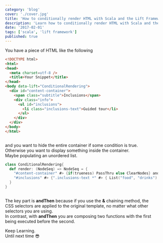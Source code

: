 ```yaml
---
category: 'blog'
cover: './cover.jpg'
title: 'How to conditionally render HTML with Scala and the Lift Framework'
description: 'Learn how to conditionally render HTML with Scala and the Lift Framework'
date: '2017-02-01'
tags: ['scala', 'lift framework']
published: true
---
```

<article class="prose lg:prose-lg xl:prose-xl">

You have a piece of HTML like the following

```html
<!DOCTYPE html>
<html>
<head>
  <meta charset=utf-8 />
  <title>Your Snippet</title>
</head>
<body data-lift="ConditionalRendering">
  <div id="content-container">
    <span class="subtitle">Inclusions</span>
    <div class="info">
      <ul id="inclusions">
        <li class="inclusions-text">Guided tour</li>
      </ul>
    </div>
  </div>
</body>
</html>
 
```

and you want to hide the entire container if some condition is true.  
Otherwise you want to display something inside the container.   
Maybe populating an unordered list.

```scala
class ConditionalRendering{
  def render: (NodeSeq) => NodeSeq = {
    "#content-container" #> {if(trueness) PassThru else ClearNodes} andThen
    "#inclusions" #> {".inclusions-text *" #> { List("food", "drinks") } }                     
  }
}
 
```

The key part is **andThen** because if you use the **&** chaining method, the CSS selectors are applied to the
original template, no matter what other selectors you are using.   
In contrast, with **andThen** you are composing two functions with the first being executed before the second.

Keep Learning.  
Until next time :sunglasses:

</article>